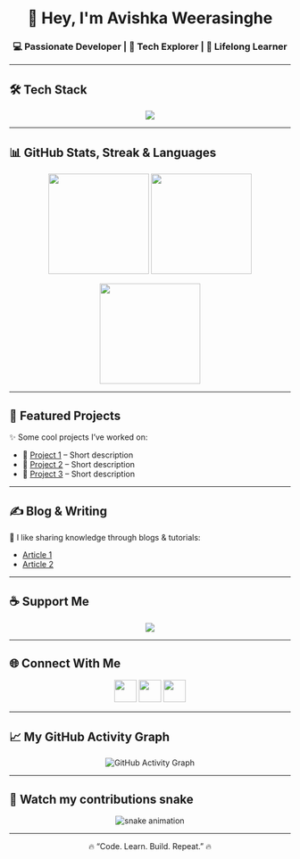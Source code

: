 <!-- Profile Header -->
<h1 align="center">👋 Hey, I'm Avishka Weerasinghe</h1>
<h3 align="center">💻 Passionate Developer | 🚀 Tech Explorer | 🌱 Lifelong Learner</h3>

---

## 🛠️ Tech Stack  
<p align="center">
  <img src="https://skillicons.dev/icons?i=html,css,js,react,nodejs,express,mongodb,java,python,git,github,docker,vscode,bootstrap,tailwind" />
</p>

---

## 📊 GitHub Stats, Streak & Languages  
<p align="center">
  <img src="https://github-readme-stats.vercel.app/api?username=AvishkaW2003&show_icons=true&theme=radical&hide_border=true" height="180"/>
  <img src="https://github-readme-streak-stats.herokuapp.com/?user=AvishkaW2003&theme=radical&hide_border=true" height="180"/>
</p>

<p align="center">
  <img src="https://github-readme-stats.vercel.app/api/top-langs/?username=AvishkaW2003&layout=compact&theme=radical&hide_border=true" height="180"/>
</p>

---

## 🚀 Featured Projects  
✨ Some cool projects I’ve worked on:  
- 🔗 [Project 1](#) – Short description  
- 🔗 [Project 2](#) – Short description  
- 🔗 [Project 3](#) – Short description  

---

## ✍️ Blog & Writing  
📖 I like sharing knowledge through blogs & tutorials:  
- [Article 1](#)  
- [Article 2](#)  

---

## ☕ Support Me  
<p align="center">
  <a href="https://www.buymeacoffee.com/yourname">
    <img src="https://img.shields.io/badge/-Buy%20Me%20a%20Coffee-ffdd00?style=for-the-badge&logo=buy-me-a-coffee&logoColor=black" />
  </a>
</p>

---

## 🌐 Connect With Me  
<p align="center">
  <a href="https://linkedin.com/in/yourname"><img src="https://skillicons.dev/icons?i=linkedin" height="40"/></a>
  <a href="https://twitter.com/yourname"><img src="https://skillicons.dev/icons?i=twitter" height="40"/></a>
  <a href="https://dev.to/yourname"><img src="https://skillicons.dev/icons?i=devto" height="40"/></a>
</p>

---

## 📈 My GitHub Activity Graph
<p align="center">
  <img src="https://github-readme-activity-graph.vercel.app/graph?username=AvishkaW2003&bg_color=0d1117&color=58a6ff&line=58a6ff&point=f28b82&area=true&hide_border=true" alt="GitHub Activity Graph" />
</p>

---

## 🐍 Watch my contributions snake
<p align="center">
  <img src="https://raw.githubusercontent.com/AvishkaW2003/AvishkaW2003/output/github-contribution-grid-snake.svg" alt="snake animation" />
</p>

---

<p align="center">
  🔥 “Code. Learn. Build. Repeat.” 🔥
</p>
